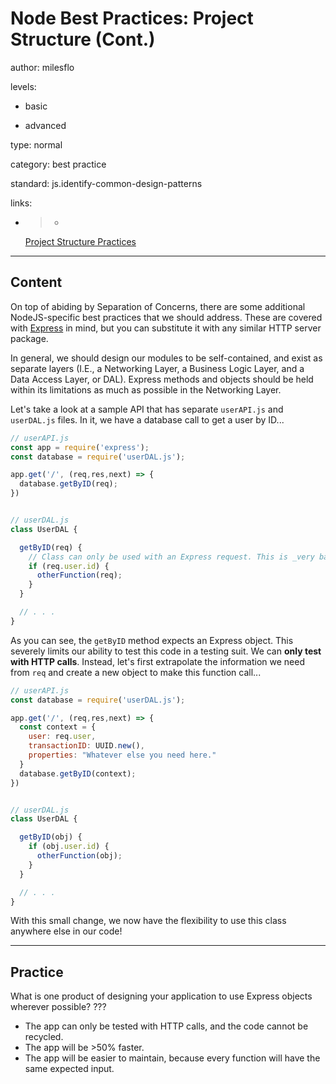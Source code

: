 # Node Best Practices: Project Structure (Cont.)
author: milesflo

levels:

  - basic

  - advanced

type: normal

category: best practice

standard: js.identify-common-design-patterns

links:

  - >-
    [Project Structure Practices](https://github.com/i0natan/nodebestpractices#1-project-structure-practices)

---
## Content

On top of abiding by Separation of Concerns, there are some additional NodeJS-specific best practices that we should address. These are covered with [Express](http://expressjs.com/) in mind, but you can substitute it with any similar HTTP server package.

In general, we should design our modules to be self-contained, and exist as separate layers (I.E., a Networking Layer, a Business Logic Layer, and a Data Access Layer, or DAL). Express methods and objects should be held within its limitations as much as possible in the Networking Layer.

Let's take a look at a sample API that has separate `userAPI.js` and `userDAL.js` files. In it, we have a database call to get a user by ID...
```javaScript
// userAPI.js
const app = require('express');
const database = require('userDAL.js');

app.get('/', (req,res,next) => {
  database.getByID(req);
})


// userDAL.js
class UserDAL {

  getByID(req) {
    // Class can only be used with an Express request. This is _very bad_.
    if (req.user.id) {
      otherFunction(req);
    }
  }

  // . . .
}
```

As you can see, the `getByID` method expects an Express object. This severely limits our ability to test this code in a testing suit. We can __only test with HTTP calls__. Instead, let's first extrapolate the information we need from `req` and create a new object to make this function call...

```javascript
// userAPI.js
const database = require('userDAL.js');

app.get('/', (req,res,next) => {
  const context = {
    user: req.user,
    transactionID: UUID.new(),
    properties: "Whatever else you need here."
  }
  database.getByID(context);
})


// userDAL.js
class UserDAL {

  getByID(obj) {
    if (obj.user.id) {
      otherFunction(obj);
    }
  }

  // . . .
}
```

With this small change, we now have the flexibility to use this class anywhere else in our code!

---
## Practice
What is one product of designing your application to use Express objects wherever possible?
???

* The app can only be tested with HTTP calls, and the code cannot be recycled.
* The app will be >50% faster.
* The app will be easier to maintain, because every function will have the same expected input.
